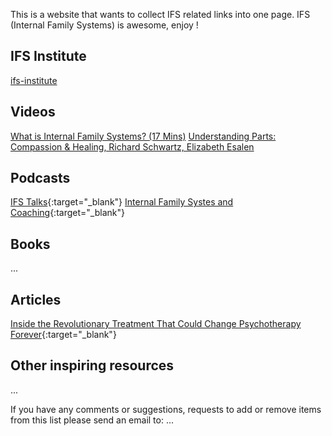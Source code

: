 
This is a website that wants to collect IFS related links into one page.
IFS (Internal Family Systems) is awesome, enjoy !

## IFS Institute
[ifs-institute](http://ifs-institute.com)
## Videos
[What is Internal Family Systems? (17 Mins)](https://www.youtube.com/watch?v=Ym8o762U7uc)
[Understanding Parts: Compassion & Healing, Richard Schwartz, Elizabeth Esalen](https://www.youtube.com/watch?v=9shwJkaYNMI)
## Podcasts
[IFS Talks](https://internalfamilysystems.pt/ifs-talks){:target="_blank"}
[Internal Family Systes and Coaching](https://soundcloud.com/coachesrising/62-richard-schwartz-internal-family-systems-and-coaching){:target="_blank"}
## Books
...
## Articles
[Inside the Revolutionary Treatment That Could Change Psychotherapy Forever](https://elemental.medium.com/inside-the-revolutionary-treatment-that-could-change-psychotherapy-forever-8be035d54770){:target="_blank"}
## Other inspiring resources
...

If you have any comments or suggestions, requests to add or remove items from this list please send an email to: ...
